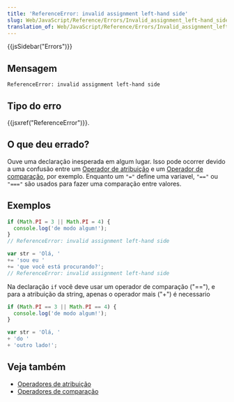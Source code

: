 ```yaml
---
title: 'ReferenceError: invalid assignment left-hand side'
slug: Web/JavaScript/Reference/Errors/Invalid_assignment_left-hand_side
translation_of: Web/JavaScript/Reference/Errors/Invalid_assignment_left-hand_side
---
```

{{jsSidebar("Errors")}}

## Mensagem

```
ReferenceError: invalid assignment left-hand side
```

## Tipo do erro

{{jsxref("ReferenceError")}}.

## O que deu errado?

Ouve uma declaração inesperada em algum lugar. Isso pode ocorrer devido a uma confusão entre um [Operador de atribuição](/pt-BR/docs/Web/JavaScript/Reference/Operators/Assignment_Operators) e um [Operador de comparação](/pt-BR/docs/Web/JavaScript/Reference/Operators/Comparison_Operators), por exemplo. Enquanto um `"="` define uma variavel, `"=="` ou `"==="` são usados para fazer uma comparação entre valores.

## Exemplos

```js example-bad
if (Math.PI = 3 || Math.PI = 4) {
  console.log('de modo algum!');
}
// ReferenceError: invalid assignment left-hand side

var str = 'Olá, '
+= 'sou eu '
+= 'que você está procurando?';
// ReferenceError: invalid assignment left-hand side
```

Na declaração `if` você deve usar um operador de comparação ("=="), e para a atribuição da string, apenas o operador mais ("+") é necessario

```js example-good
if (Math.PI == 3 || Math.PI == 4) {
  console.log('de modo algum!');
}

var str = 'Olá, '
+ 'do '
+ 'outro lado!';
```

## Veja também

- [Operadores de atribuição](/pt-BR/docs/Web/JavaScript/Reference/Operators/Assignment_Operators)
- [Operadores de comparação](/pt-BR/docs/Web/JavaScript/Reference/Operators/Comparison_Operators)
